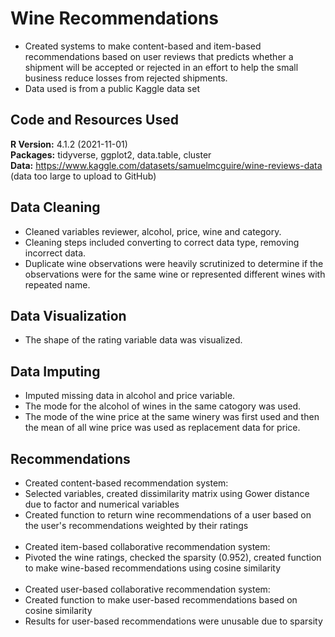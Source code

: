 # Wine Recommendations

* Created systems to make content-based and item-based recommendations based on user reviews that predicts whether a shipment will be accepted or rejected in an effort to help the small business reduce losses from rejected shipments.
* Data used is from a public Kaggle data set

## Code and Resources Used
**R Version:** 4.1.2 (2021-11-01) <br/>
**Packages:** tidyverse, ggplot2, data.table, cluster <br/>
**Data:** https://www.kaggle.com/datasets/samuelmcguire/wine-reviews-data (data too large to upload to GitHub)

## Data Cleaning

* Cleaned variables reviewer, alcohol, price, wine and category. 
* Cleaning steps included converting to correct data type, removing incorrect data.
* Duplicate wine observations were heavily scrutinized to determine if the observations were for the same wine or represented different wines with repeated name.

## Data Visualization

* The shape of the rating variable data was visualized.

## Data Imputing

* Imputed missing data in alcohol and price variable. 
* The mode for the alcohol of wines in the same catogory was used. 
* The mode of the wine price at the same winery was first used and then the mean of all wine price was used as replacement data for price.

## Recommendations

* Created content-based recommendation system:
* Selected variables, created dissimilarity matrix using Gower distance due to factor and numerical variables
* Created function to return wine recommendations of a user based on the user's recommendations weighted by their ratings
<br> <br>
* Created item-based collaborative recommendation system:
* Pivoted the wine ratings, checked the sparsity (0.952), created function to make wine-based recommendations using cosine similarity
<br> <br>
* Created user-based collaborative recommendation system:
* Created function to make user-based recommendations based on cosine similarity
* Results for user-based recommendations were unusable due to sparsity

